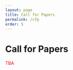 ```yaml
---
layout: page
title: Call for Papers
permalink: /cfp
order: 5
---
```


# Call for Papers

<span style="color:red;">TBA</span>


<!--

\subsection{Topics of interest}

The topics of interest include, but are not restricted to:

\begin{itemize}[topsep=0pt,noitemsep]
    \item MDE \textit{for} sustainability
    \begin{itemize}[topsep=0pt,noitemsep]
        \item Modeling languages, formalisms, and methods to tackle the complexity of sustainability through the mechanism of abstraction;
        \item Code generation and model interpretation for sustainability metrics;
        \item Multi-paradigm, multi-view, and multi-level modeling for sustainability;
        \item Collaborative modeling for sustainability.
    \end{itemize}
    
    \item Sustainability \textit{of} MDE
    \begin{itemize}[topsep=0pt,noitemsep]
        \item Technical sustainability, e.g., driven by model evolution, model-based reconfiguration;
        \item Environmental sustainability, e.g., energy-efficiency of model transformation, self-adaptation for minimized environmental footprint;
        \item Economic sustainability, e.g., reuse and re-purposing of models;
        \item Social sustainability, e.g., inclusive modeling practices, participatory modeling in diverse environments, human factors in modeling.
    \end{itemize}
    
    \item Digitalization for sustainability: smart systems, digital twins, twin transition, cyber-physical social systems, intelligent ecosystems.

    \item Organizational aspects, maturity models, and lifecycle models, synergies between circular economy and systems engineering.

    \item Applications, case studies, tools, industry reports, patterns and catalogs.
    
\end{itemize}



\subsection{Intended paper format}

We solicit the following types of papers.
\begin{itemize}[topsep=0pt, noitemsep]
    \item[1.] \textit{Full research papers} (max. 10 pages): novel research contributions.
    \item[2.] \textit{Short papers} (max. 5 pages), including (a) \textit{Work in progress}: preliminary results; (b) \textit{Vision papers}: new visions and strategic ideas; (c) \textit{Case papers}: description of real-life sustainability problems.
\end{itemize}




SUBMISSION


PROCEEDINGS


## **Submissions**

We invite the following three types of submissions.

**Regular workshop papers** (up to 10 pages) reporting on fundational results in collaborative model-driven software engineering.

**Vision papers** (5 pages) presenting innovative ideas.

**Case papers** (up to 10 pages) elaborating on a collaborative case, and demonstrating its solution via a tool of choice with the intent to conduct a hands-on session and report the results. Case papers will be reviewed and published as a regular paper in the proceedings. The description of the case should follow the instructions outlined in the [Case paper – Detailed instructions](#case-paper--detailed-instructions) section below. After the workshop, experimenting teams are encouraged to report their results and data to facilitate a joint publication of results. See the [Joint publication](#joint-publication) section below.

**Protocols** (up to 10 pages) defining protocols for empirical evaluation of a tool with no intent to conduct a hands-on session. Protocols will be reviewed and published in the proceedings as the RR1 part of a [registered report](https://github.com/acmsigsoft/EmpiricalStandards/blob/master/Supplements/RegisteredReports.md).


## **Presentations**
Authors of each accepted paper will be invited to give a *regular* talk. <br/>
Protocol authors will be invited to give a talk about their initial results if applicable, and to demonstrate the protocol during their talk.



## **Proceedings**

All submitted papers must adhere to the [IEEE Conference](https://www.ieee.org/conferences/publishing/templates.html) format, and submitted electronically through the [HoWCoM EasyChair](https://easychair.org/my/conference?conf=howcom2023) web page.
An [Overleaf template](https://www.overleaf.com/latex/templates/ieee-conference-template/grfzhhncsfqn) is also available.
All submissions will be reviewed by at least 3 members of the program committee. Authors of case papers should expect a particularly detailed feedback to allow them to leverage the opportunity the workshop provides to the fullest extent.
All accepted papers will be published in the MODELS Companion proceedings and the workshop website.

To be published in the proceedings, at least one author of accepted papers must present their work at the workshop. Authors of accepted case papers commit to conduct a hands-on session for their tool during the afternoon session.



-->